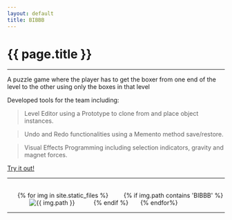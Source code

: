 ```yaml
---
layout: default
title: BIBBB
---
```

# {{ page.title }}

---

A puzzle game where the player has to get the boxer from one end of the level to the other using only the boxes in that level

Developed tools for the team including:

> Level Editor using a Prototype to clone from and place object instances.

> Undo and Redo functionalities using a Memento method save/restore.

> Visual Effects Programming including selection indicators, gravity and magnet forces. 

[Try it out!](http://games.digipen.edu/games/bibbb)

---

<html>
    <div class="imageGrid">
        {% for img in site.static_files %}
            {% if img.path contains 'BIBBB' %}
                <img class="img-thumb" src="{{ img.path }}" alt="{{ img.path }}">
            {% endif %}
        {% endfor%}
    </div>
</html>

---
